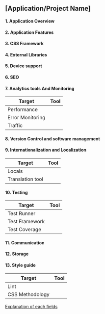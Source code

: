 ## [Application/Project Name]

#### 1. Application Overview

#### 2. Application Features

#### 3. CSS Framework

#### 4. External Libraries

#### 5. Device support

#### 6. SEO

#### 7. Analytics tools And Monitoring
   | Target | Tool |
   | ------ | ------ |
   | Performance |  |
   | Error Monitoring |  |
   | Traffic |  |

#### 8. Version Control and software management

#### 9. Internationalization and Localization
   | Target | Tool |
   | ------ | ------ |
   | Locals |  |
   | Translation tool |  |

#### 10. Testing
   | Target | Tool |
   | ------ | ------ |
   | Test Runner |  |
   | Test Framework |  |
   | Test Coverage |  |

#### 11. Communication

#### 12. Storage

#### 13. Style guide
 
   | Target | Tool |
   | ------ | ------ |
   | Lint |  |
   | CSS Methodology |  |

[Explanation of each fields](https://dev.to/valoni) 
